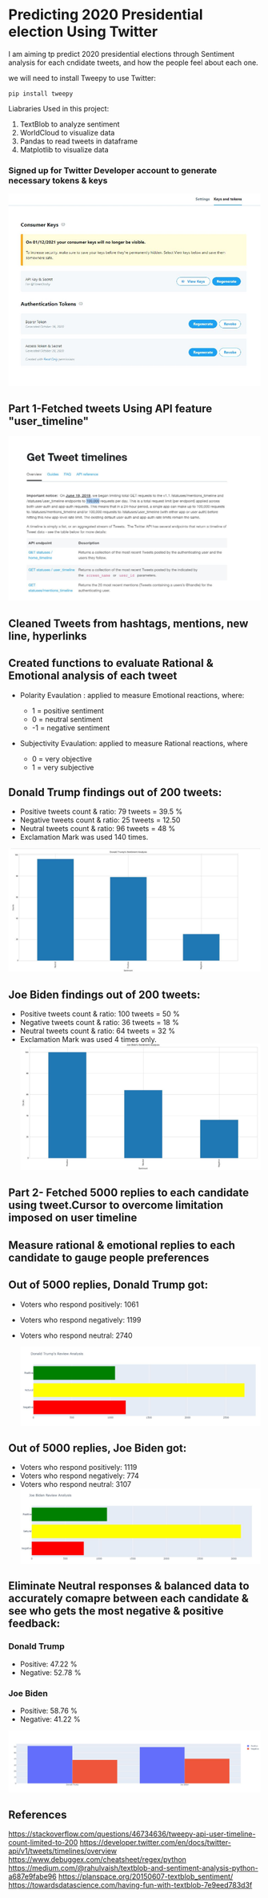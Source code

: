 # Predicting 2020 Presidential election Using Twitter
I am aiming tp predict 2020 presidential elections through Sentiment analysis for each cndidate tweets, and how the people feel about each one.

we will need to install Tweepy to use Twitter:

    pip install tweepy

Liabraries Used in this project:
1. TextBlob to analyze sentiment
2. WorldCloud to visualize data
3. Pandas to read tweets in dataframe
4. Matplotlib to visualize data

### Signed up for Twitter Developer account to generate necessary tokens & keys
![](Images/developer.jpg)

## Part 1-Fetched tweets Using API feature "user_timeline"
![](Images/user.jpg)

## Cleaned Tweets from hashtags, mentions, new line, hyperlinks

## Created functions to evaluate Rational & Emotional analysis of each tweet
* Polarity Evaulation : applied to measure Emotional reactions, where:
  - 1 = positive sentiment
  - 0 = neutral sentiment
  - -1 = negative sentiment

* Subjectivity Evaulation: applied to measure Rational reactions, where
  - 0 = very objective
  - 1 = very subjective

## Donald Trump findings out of 200 tweets:
- Positive tweets count & ratio: 79 tweets = 39.5 %
- Negative tweets count & ratio: 25 tweets = 12.50
- Neutral tweets count & ratio: 96 tweets = 48 %
- Exclamation Mark was used 140 times.



![](Images/t_bar.JPG)

## Joe Biden findings out of 200 tweets:
- Positive tweets count & ratio: 100 tweets = 50 %
- Negative tweets count & ratio: 36 tweets = 18 %
- Neutral tweets count & ratio: 64 tweets = 32 %
- Exclamation Mark was used 4 times only.
  ![](Images/jbar.jpg)

## Part 2- Fetched 5000 replies to each candidate using tweet.Cursor to overcome limitation imposed on user timeline

## Measure rational & emotional replies to each candidate to gauge people preferences

## Out of 5000 replies, Donald Trump got:
- Voters who respond positively: 1061
- Voters who respond negatively: 1199
- Voters who respond neutral: 2740
 
  ![](Images/dReview.jpg)

## Out of 5000 replies, Joe Biden got:
- Voters who respond positively: 1119
- Voters who respond negatively: 774
- Voters who respond neutral: 3107
   ![](Images/bReview.jpg)

## Eliminate Neutral responses & balanced data to accurately comapre between each candidate & see who gets the most negative & positive feedback:

### Donald Trump                         
- Positive: 47.22 %
- Negative: 52.78 %
### Joe Biden
- Positive: 58.76 %
- Negative: 41.22 %

![](Images/compare.jpg)





## References
https://stackoverflow.com/questions/46734636/tweepy-api-user-timeline-count-limited-to-200
https://developer.twitter.com/en/docs/twitter-api/v1/tweets/timelines/overview
https://www.debuggex.com/cheatsheet/regex/python
https://medium.com/@rahulvaish/textblob-and-sentiment-analysis-python-a687e9fabe96
https://planspace.org/20150607-textblob_sentiment/
https://towardsdatascience.com/having-fun-with-textblob-7e9eed783d3f


